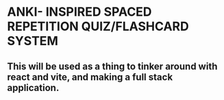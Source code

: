# ANKI- INSPIRED SPACED REPETITION QUIZ/FLASHCARD SYSTEM

## This will be used as a thing to tinker around with react and vite, and making a full stack application.